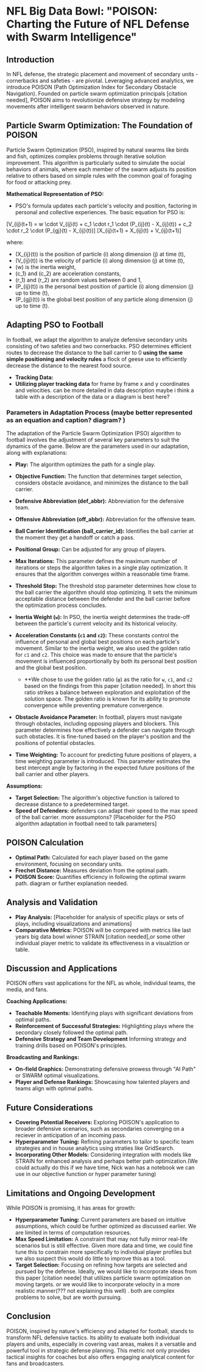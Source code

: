 # NFL Big Data Bowl: "POISON: Charting the Future of NFL Defense with Swarm Intelligence"

## Introduction
In NFL defense, the strategic placement and movement of secondary units - cornerbacks and safeties - are pivotal. Leveraging advanced analytics, we introduce POISON (Path Optimization Index for Secondary Obstacle Navigation). Founded on particle swarm optimization principals [citation needed], POISON aims to revolutionize defensive strategy by modeling movements after intelligent swarm behaviors observed in nature.

## Particle Swarm Optimization: The Foundation of POISON
Particle Swarm Optimization (PSO), inspired by natural swarms like birds and fish, optimizes complex problems through iterative solution improvement. This algorithm is particularly suited to simulate the social behaviors of animals, where each member of the swarm adjusts its position relative to others based on simple rules with the common goal of foraging for food or attacking prey.

**Mathematical Representation of PSO:**
- PSO's formula updates each particle's velocity and position, factoring in personal and collective experiences. The basic equation for PSO is:

\[V_{ij}(t+1) = w \cdot V_{ij}(t) + c_1 \cdot r_1 \cdot (P_{ij}(t) - X_{ij}(t)) + c_2 \cdot r_2 \cdot (P_{gj}(t) - X_{ij}(t))\]
\[X_{ij}(t+1) = X_{ij}(t) + V_{ij}(t+1)\]

where:
- \(X_{ij}(t)\) is the position of particle \(i\) along dimension \(j\) at time \(t\),
- \(V_{ij}(t)\) is the velocity of particle \(i\) along dimension \(j\) at time \(t\),
- \(w\) is the inertia weight,
- \(c_1\) and \(c_2\) are acceleration constants,
- \(r_1\) and \(r_2\) are random values between 0 and 1,
- \(P_{ij}(t)\) is the personal best position of particle \(i\) along dimension \(j\) up to time \(t\),
- \(P_{gj}(t)\) is the global best position of any particle along dimension \(j\) up to time \(t\).


## Adapting PSO to Football
In football, we adapt the algorithm to analyze defensive secondary units consisting of two safeties and two cornerbacks. PSO determines efficient routes to decrease the distance to the ball carrier to 0 **using the same simple positioning and velocity rules** a flock of geese use to efficiently decrease the distance to the nearest food source. 
- **Tracking Data:** 
- **Utilizing player tracking data** for frame by frame x and y coordinates and velocities. can be more detailed in data description maybe i think a table with a description of the data or a diagram is best here? 

### Parameters in Adaptation Process (maybe better represented as an equation and caption? diagram? )
The adaptation of the Particle Swarm Optimization (PSO) algorithm to football involves the adjustment of several key parameters to suit the dynamics of the game. Below are the parameters used in our adaptation, along with explanations:

- **Play:** The algorithm optimizes the path for a single play.

- **Objective Function:** The function that determines target selection, considers obstacle avoidance, and minimizes the distance to the ball carrier.
  
- **Defensive Abbreviation (def_abbr):** Abbreviation for the defensive team.

- **Offensive Abbreviation (off_abbr):** Abbreviation for the offensive team.

- **Ball Carrier Identification (ball_carrier_id):** Identifies the ball carrier at the moment they get a handoff or catch a pass.

- **Positional Group:** Can be adjusted for any group of players.

- **Max Iterations:** This parameter defines the maximum number of iterations or steps the algorithm takes in a single play optimization. It ensures that the algorithm converges within a reasonable time frame.

- **Threshold Stop:** The threshold stop parameter determines how close to the ball carrier the algorithm should stop optimizing. It sets the minimum acceptable distance between the defender and the ball carrier before the optimization process concludes.

- **Inertia Weight (`w`):** In PSO, the inertia weight determines the trade-off between the particle's current velocity and its historical velocity.

- **Acceleration Constants (`c1` and `c2`):** These constants control the influence of personal and global best positions on each particle's movement. Similar to the inertia weight, we also used the golden ratio for `c1` and `c2`. This choice was made to ensure that the particle's movement is influenced proportionally by both its personal best position and the global best position.
  - **We chose to use the golden ratio (`φ`) as the ratio for `w`, `c1`, and `c2` based on the findings from this paper [citation needed]. In short this ratio strikes a balance between exploration and exploitation of the solution space. The golden ratio is known for its ability to promote convergence while preventing premature convergence.

- **Obstacle Avoidance Parameter:** In football, players must navigate through obstacles, including opposing players and blockers. This parameter determines how effectively a defender can navigate through such obstacles. It is fine-tuned based on the player's position and the positions of potential obstacles.

- **Time Weighting:** To account for predicting future positions of players, a time weighting parameter is introduced. This parameter estimates the best intercept angle by factoring in the expected future positions of the ball carrier and other players.

**Assumptions:**
- **Target Selection:** The algorithm's objective function is tailored to decrease distance to a predetermined target.  
- **Speed of Defenders:** defenders can adapt their speed to the max speed of the ball carrier.
more asssumptons? 
\[Placeholder for the PSO algorithm adaptation in football need to talk parameters]

## POISON Calculation
- **Optimal Path:** Calculated for each player based on the game environment, focusing on secondary units.
- **Frechet Distance:** Measures deviation from the optimal path.
- **POISON Score:** Quantifies efficiency in following the optimal swarm path.
diagram or further explanation needed. 

## Analysis and Validation
- **Play Analysis:** [Placeholder for analysis of specific plays or sets of plays, including visualizations and animations]
- **Comparative Metrics:** POISON will be compared with metrics like last years big data bowl winner STRAIN [citation needed],or some other individual player metric to validate its effectiveness in a visualztion or table. 

## Discussion and Applications
POISON offers vast applications for the NFL as whole, individual teams, the media, and fans.

**Coaching Applications:**
- **Teachable Moments:** Identifying plays with significant deviations from optimal paths.
- **Reinforcement of Successful Strategies:** Highlighting plays where the secondary closely followed the optimal path.
- **Defensive Strategy and Team Development** Informing strategy and training drills based on POISON's principles.

**Broadcasting and Rankings:**
- **On-field Graphics:** Demonstrating defensive prowess through "AI Path" or SWARM optimal visualizations.
- **Player and Defense Rankings:** Showcasing how talented players and teams align with optimal paths.

## Future Considerations
- **Covering Potential Receivers:** Exploring POISON's application to broader defensive scenarios, such as secondaries converging on a reciever in anticipation of an incoming pass.
- **Hyperparameter Tuning:** Refining parameters to tailor to specific team strategies and in house analytics using straties like GridSearch.
- **Incorporating Other Models:** Considering integration with models like STRAIN for enhanced analysis and perhaps better path optimization.(We could actually do this if we have time, Nick wan has a notebook we can use in our objective function or hyper parameter tuning)

## Limitations and Ongoing Development
While POISON is promising, it has areas for growth:

- **Hyperparameter Tuning:** Current parameters are based on intuitive assumptions, which could be further optimized as discussed earlier. We are limited in terms of computation resources.  
- **Max Speed Limitation:** A constraint that may not fully mirror real-life scenarios but is still effective. Given more data and time, we could fine tune this to constrain more specifically to individual player profiles but we also suspect this would do little to improve this as a tool. 
- **Target Selection:** Focusing on refining how targets are selected and pursued by the defense. Ideally, we would like to incorporate ideas from this paper [citation neede] that utilizes particle swarm optimization on moving targets. or we would like to incorporate velocity in a more realistic manner(??? not explaining this well) . both are complex problems to solve, but are worth pursuing.  

## Conclusion
POISON, inspired by nature's efficiency and adapted for football, stands to transform NFL defensive tactics. Its ability to evaluate both individual players and units, especially in covering vast areas, makes it a versatile and powerful tool in strategic defense planning. This metric not only provides tactical insights for coaches but also offers engaging analytical content for fans and broadcasters.

